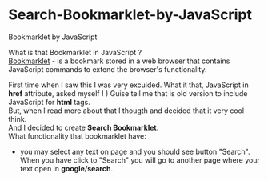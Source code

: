 Search-Bookmarklet-by-JavaScript
================================

Bookmarklet by JavaScript


What is that Bookmarklet in JavaScript ? <br/>
[Bookmarklet](http://en.wikipedia.org/wiki/Bookmarklet) - is a bookmark stored in a web browser that contains JavaScript commands to extend the browser's functionality.

First time when I saw this I was very excuided. What it that, JavaScript in **href** attribute, asked myself ! )
Guise tell me that is old version to include JavaScript for **html** tags. <br/>
But, when I read more about that I thougth and decided that it very cool think.<br/>
And I decided to create **Search Bookmarklet**.<br/>
What functionality that bookmarklet have:
- you may select any text on page and you should see button "Search". When you have click to "Search" you will go to another page where your text open in **google/search**.

